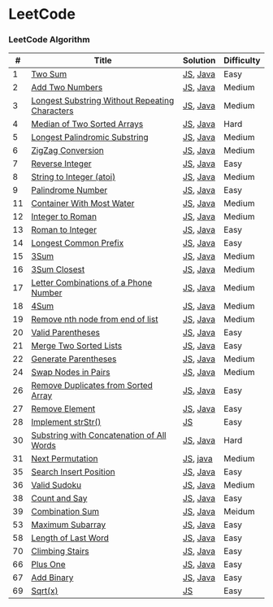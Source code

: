 LeetCode
========

### LeetCode Algorithm


| # | Title | Solution | Difficulty |
|---| ----- | -------- | ---------- |
|1|[Two Sum](https://leetcode-cn.com/problems/two-sum/)| [JS](./algorithms/js/twoSum/twoSum.js), [Java](./src/main/java/twoSum/TwoSum.java)|Easy|
|2|[Add Two Numbers](https://leetcode-cn.com/problems/add-two-numbers/)| [JS](./algorithms/js/addTwoNumbers/addTwoNumbers.js), [Java](./src/main/java/addTwoNumbers/AddTwoNumbers.java)|Medium|
|3|[Longest Substring Without Repeating Characters](https://leetcode-cn.com/problems/longest-substring-without-repeating-characters/)| [JS](./algorithms/js/longestSubstringWithoutRepeatingCharacters/longestSubstringWithoutRepeatingCharacters.js), [Java](./src/main/java/longestSubstringWithoutRepeatingCharacters/LongestSubstringWithoutRepeatingCharacters.java)|Medium|
|4|[Median of Two Sorted Arrays](https://leetcode-cn.com/problems/median-of-two-sorted-arrays/)| [JS](./algorithms/js/medianOfTwoSortedArrays/medianOfTwoSortedArrays.js), [Java](./src/main/java/medianOfTwoSortedArrays/MedianOfTwoSortedArrays.java)|Hard|
|5|[Longest Palindromic Substring](https://leetcode-cn.com/problems/longest-palindromic-substring/)| [JS](./algorithms/js/longestPalindromicSubstring/longestPalindromicSubstring.js), [Java](./src/main/java/longestPalindromicSubstring/LongestPalindromicSubstring.java)|Medium|
|6|[ZigZag Conversion](https://leetcode-cn.com/problems/zigzag-conversion/)| [JS](./algorithms/js/zigzagConversion/zigzagConversion.js), [Java](./src/main/java/zigzagConversion/ZigzagConversion.java)|Medium|
|7|[Reverse Integer](https://leetcode-cn.com/problems/reverse-integer/)| [JS](./algorithms/js/reverseInteger/reverseInteger.js), [Java](./src/main/java/reverseInteger/ReverseInteger.java)|Easy|
|8|[String to Integer (atoi)](https://leetcode-cn.com/problems/string-to-integer-atoi/)| [JS](./algorithms/js/stringToIntegerAtoi/stringToIntegerAtoi.js), [Java](./src/main/java/stringToIntegerAtoi/StringToIntegerAtoi.java)|Medium|
|9|[Palindrome Number](https://leetcode-cn.com/problems/palindrome-number/)| [JS](./algorithms/js/palindromeNumber/palindromeNumber.js), [Java](./src/main/java/palindromeNumber/PalindromeNumber.java)|Easy|
|11|[Container With Most Water](https://leetcode-cn.com/problems/container-with-most-water/)| [JS](./algorithms/js/containerWithMostWater/containerWithMostWater.js), [Java](./src/main/java/containerWithMostWater/ContainerWithMostWater.java)|Medium|
|12|[Integer to Roman](https://leetcode-cn.com/problems/integer-to-roman/)| [JS](./algorithms/js/integerToRoman/integerToRoman.js), [Java](./src/main/java/integerToRoman/IntegerToRoman.java)|Medium|
|13|[Roman to Integer](https://leetcode-cn.com/problems/roman-to-integer/)| [JS](./algorithms/js/romanToInteger/romanToInteger.js), [Java](./src/main/java/romanToInteger/RomanToInteger.java)|Easy|
|14|[Longest Common Prefix](https://leetcode-cn.com/problems/longest-common-prefix/)| [JS](./algorithms/js/longestCommonPrefix/longestCommonPrefix.js), [Java](./src/main/java/longestCommonPrefix/LongestCommonPrefix.java)|Easy|
|15|[3Sum](https://leetcode-cn.com/problems/3sum/)| [JS](./algorithms/js/3sum/3sum.js), [Java](./src/main/java/threeSum/ThreeSum.java)|Medium|
|16|[3Sum Closest](https://leetcode-cn.com/problems/3sum-closest/)| [JS](./algorithms/js/3sumClosest/3sumClosest.js), [Java](./src/main/java/threeSumCloset/ThreeSumCloset.java)|Medium|
|17|[Letter Combinations of a Phone Number](https://leetcode-cn.com/problems/letter-combinations-of-a-phone-number/)| [JS](./algorithms/js/letterCombinationsOfAPhoneNumber/letterCombinationsOfAPhoneNumber.js), [Java](./src/main/java/letterCombinationsOfAPhoneNumber/LetterCombinationsOfAPhoneNumber.java)|Medium|
|18|[4Sum](https://leetcode-cn.com/problems/4sum/)| [JS](./algorithms/js/4sum/4sum.js), [Java](./src/main/java/fourSum/FourSum.java)|Medium|
|19|[Remove nth node from end of list](https://leetcode-cn.com/problems/remove-nth-node-from-end-of-list/)| [JS](./algorithms/js/removeNthNodeFromEndOfList/removeNthNodeFromEndOfList.js), [Java](./src/main/java/removeNthNodeFromEndOfList/RemoveNthNodeFromEndOfList.java)|Medium|
|20|[Valid Parentheses](https://leetcode-cn.com/problems/valid-parentheses/)| [JS](./algorithms/js/validParentheses/validParentheses.js), [Java](./src/main/java/validParentheses/ValidParentheses.java)|Easy|
|21|[Merge Two Sorted Lists](https://leetcode-cn.com/problems/merge-two-sorted-lists/)| [JS](./algorithms/js/mergeTwoSortedLists/mergeTwoSortedLists.js), [Java](./src/main/java/mergeTwoSortedLists/MergeTwoSortedLists.java)|Easy|
|22|[Generate Parentheses](https://leetcode-cn.com/problems/generate-parentheses/)| [JS](./algorithms/js/generateParentheses/generateParentheses.js), [Java](./src/main/java/generateParentheses/GenerateParentheses.java)|Medium|
|24|[Swap Nodes in Pairs](https://leetcode-cn.com/problems/swap-nodes-in-pairs/)| [JS](./algorithms/js/swapNodesInPairs/swapNodesInPairs.js), [Java](./src/main/java/swapNodesInPairs/SwapNodesInPairs.java)|Medium|
|26|[Remove Duplicates from Sorted Array](https://leetcode-cn.com/problems/remove-duplicates-from-sorted-array/)| [JS](./algorithms/js/removeDuplicatesFromSortedArray/removeDuplicatesFromSortedArray.js), [Java](./src/main/java/removeDuplicatesFromSortedArray/RemoveDuplicatesFromSortedArray.java)|Easy|
|27|[Remove Element](https://leetcode-cn.com/problems/remove-element/)| [JS](./algorithms/js/removeElement/removeElement.js), [Java](./src/main/java/removeElement/RemoveElement.java)|Easy|
|28|[Implement strStr()](https://leetcode-cn.com/problems/implement-strstr/)| [JS](./algorithms/js/strStr/strStr.js)|Easy|
|30|[Substring with Concatenation of All Words](https://leetcode-cn.com/problems/substring-with-concatenation-of-all-words/)| [JS](./algorithms/js/substringWithConcatenationOfAllWords/substringWithConcatenationOfAllWords.js), [Java](./src/main/java/substringWithConcatenationOfAllWords/SubstringWithConcatenationOfAllWords.java)|Hard|
|31|[Next Permutation](https://leetcode-cn.com/problems/next-permutation/)| [JS](./algorithms/js/nextPermutation/nextPermutation.js), [java](./src/main/java/nextPermutation/NextPermutation.java)|Medium|
|35|[Search Insert Position](https://leetcode-cn.com/problems/search-insert-position/)| [JS](./algorithms/js/searchInsertPosition/searchInsertPosition.js), [Java](./src/main/java/searchInsertPosition/SearchInsertPosition.java)|Easy|
|36|[Valid Sudoku](https://leetcode-cn.com/problems/valid-sudoku/)| [JS](./algorithms/js/validSudoku/validSudoku.js), [Java](./src/main/java/validSudoku/ValidSudoku.java)|Medium|
|38|[Count and Say](https://leetcode-cn.com/problems/count-and-say/)| [JS](./algorithms/js/countAndSay/countAndSay.js), [Java](./src/main/java/countAndSay/CountAndSay.java)|Easy|
|39|[Combination Sum](https://leetcode-cn.com/problems/combination-sum/)| [JS](./algorithms/js/combinationSum/combinationSum.js), [Java](./src/main/java/combinationSum/CombinationSum.java)|Meidum|
|53|[Maximum Subarray](https://leetcode-cn.com/problems/maximum-subarray/)| [JS](./algorithms/js/maximumSubArray/maximumSubArray.js), [Java](./src/main/java/maximumSubArray/MaximumSubArray.java)|Easy|
|58|[Length of Last Word](https://leetcode-cn.com/problems/length-of-last-word/)| [JS](./algorithms/js/lengthOfLastWord/lengthOfLastWord.js), [Java](./src/main/java/lengthOfLastWord/LengthOfLastWord.java)|Easy|
|70|[Climbing Stairs](https://leetcode-cn.com/problems/climbing-stairs/)| [JS](./algorithms/js/climbingStairs/climbingStairs.js), [Java](./src/main/java/climbingStairs/ClimbingStairs.java)|Easy|
|66|[Plus One](https://leetcode-cn.com/problems/plus-one/)| [JS](./algorithms/js/plusOne/plusOne.js), [Java](./src/main/java/plusOne/PlusOne.java)|Easy|
|67|[Add Binary](https://leetcode-cn.com/problems/add-binary/)| [JS](./algorithms/js/addBinary/addBinary.js), [Java](./src/main/java/addBinary/AddBinary.java)|Easy|
|69|[Sqrt(x)](https://leetcode-cn.com/problems/sqrtx/)| [JS](./algorithms/js/sqrt/sqrt.js)|Easy|